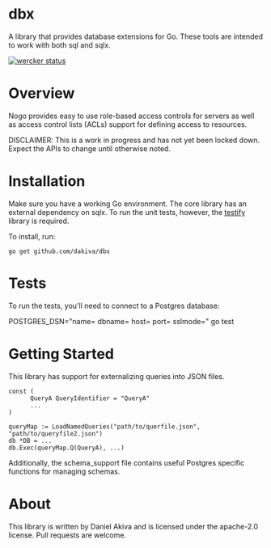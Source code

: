 dbx
===

A library that provides database extensions for Go. These tools are intended to work with both sql and sqlx.

[![wercker status](https://app.wercker.com/status/b4812ae58dbd3745ade9bd97647e90c9/m "wercker status")](https://app.wercker.com/project/bykey/b4812ae58dbd3745ade9bd97647e90c9)

Overview
========
Nogo provides easy to use role-based access controls for servers as well as access control lists (ACLs) support for defining access to resources.

DISCLAIMER: This is a work in progress and has not yet been locked down. Expect the APIs to change until otherwise noted.

Installation
============
Make sure you have a working Go environment. The core library has an external dependency on sqlx. To run the unit tests, however, the [testify](https://github.com/stretchr/testify) library is required.

To install, run:
   ```
   go get github.com/dakiva/dbx
   ```

Tests
=====
To run the tests, you'll need to connect to a Postgres database:

POSTGRES_DSN="name= dbname= host= port= sslmode=" go test

Getting Started
===============
This library has support for externalizing queries into JSON files.

```
const (
      QueryA QueryIdentifier = "QueryA"
      ...
)

queryMap := LoadNamedQueries("path/to/querfile.json", "path/to/queryfile2.json")
db *DB = ...
db.Exec(queryMap.Q(QueryA), ...)
```

Additionally, the schema_support file contains useful Postgres specific functions for managing schemas.

About
=====
This library is written by Daniel Akiva and is licensed under the apache-2.0 license.  Pull requests are welcome.
